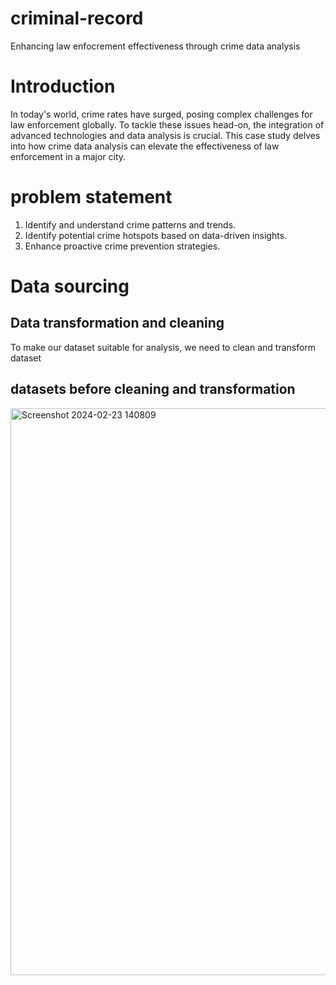 # criminal-record
Enhancing law enfocrement effectiveness through crime data analysis
# Introduction
In today's world, crime rates have surged, posing complex challenges for law enforcement globally. To tackle these issues head-on, the integration of advanced technologies and data analysis is crucial. This case study delves into how crime data analysis can elevate the effectiveness of law enforcement in a major city.
# problem statement
1. Identify and understand crime patterns and trends.
2. Identify potential crime hotspots based on data-driven insights.
3. Enhance proactive crime prevention strategies.
# Data sourcing 
## Data transformation and cleaning
To make our dataset suitable for analysis, we need to clean and transform dataset
## datasets before cleaning and transformation
<img width="907" alt="Screenshot 2024-02-23 140809" src="https://github.com/Barbiespec/criminal-record/assets/158063327/1dde7831-4973-4942-9146-3f499482da32">
